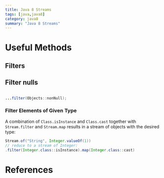 ```yaml
---
title: Java 8 Streams
tags: [java,java8]
category: java8
summary: "Java 8 Streams"
---
```


# Useful Methods

## Filters

## Filter nulls

~~~ java

...filter(Objects::nonNull);
~~~

### Filter Elements of Given Type

A combination of `Class.isInstance` and `Class.cast` together with `Stream.filter` and `Stream.map` results in a stream of objects with the desired type:

~~~ java
Stream.of("String", Integer.valueOf(1))
// reduce to a stream of Integer:
.filter(Integer.class::isInstance).map(Integer.class::cast)
~~~


# References